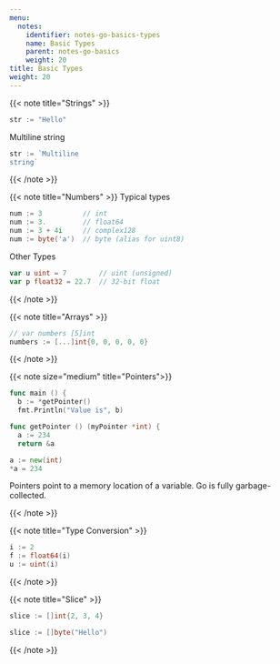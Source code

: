 ```yaml
---
menu:
  notes:
    identifier: notes-go-basics-types
    name: Basic Types
    parent: notes-go-basics
    weight: 20
title: Basic Types
weight: 20
---
```

<!-- String Type -->
{{< note title="Strings" >}}
```go
str := "Hello"
```

Multiline string
```go
str := `Multiline
string`
```
{{< /note >}}

<!-- Number Types -->
{{< note title="Numbers" >}}
Typical types

```go
num := 3          // int
num := 3.         // float64
num := 3 + 4i     // complex128
num := byte('a')  // byte (alias for uint8)
```

Other Types

```go
var u uint = 7        // uint (unsigned)
var p float32 = 22.7  // 32-bit float
```

{{< /note >}}

<!----------- Arrays  ------>

{{< note title="Arrays" >}}

```go
// var numbers [5]int
numbers := [...]int{0, 0, 0, 0, 0}
```

{{< /note >}}

<!-- Pointers -->

{{< note size="medium" title="Pointers">}}

```go
func main () {
  b := *getPointer()
  fmt.Println("Value is", b)
```

```go
func getPointer () (myPointer *int) {
  a := 234
  return &a
```

```go
a := new(int)
*a = 234
```

Pointers point to a memory location of a variable. Go is fully garbage-collected.

{{< /note >}}

<!-- Type Conversion -->

{{< note title="Type Conversion" >}}

```go
i := 2
f := float64(i)
u := uint(i)
```

{{< /note >}}

<!-- Slice -->

{{< note title="Slice" >}}

```go
slice := []int{2, 3, 4}
```

```go
slice := []byte("Hello")
```

{{< /note >}}
